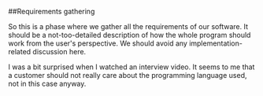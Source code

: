 ##Requirements gathering

So this is a phase where we gather all the requirements of our software. It 
should be a not-too-detailed description of how the whole program should work
from the user's perspective. We should avoid any implementation-related
discussion here. 

I was a bit surprised when I watched an interview video. It seems to me
that a customer should not really care about the programming language used,
not in this case anyway. 
